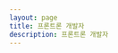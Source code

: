 ```yaml
---
layout: page
title: 프론트론 개발자
description: 프론트론 개발자
---
```


<script setup>
import {
  VPTeamPage,
  VPTeamMembers
} from 'vitepress/theme'

const developer = [
  {
    avatar: 'https://avatars.githubusercontent.com/u/110483588?v=4',
    name: '안동민',
    title: '개발자',
    desc: 'A knight of Information processing.',
    links: [
      { icon: 'github', link: 'https://github.com/andongmin94' },
    ]
  }
]
</script>

<VPTeamPage>
  <VPTeamMembers :members="developer" />
</VPTeamPage>